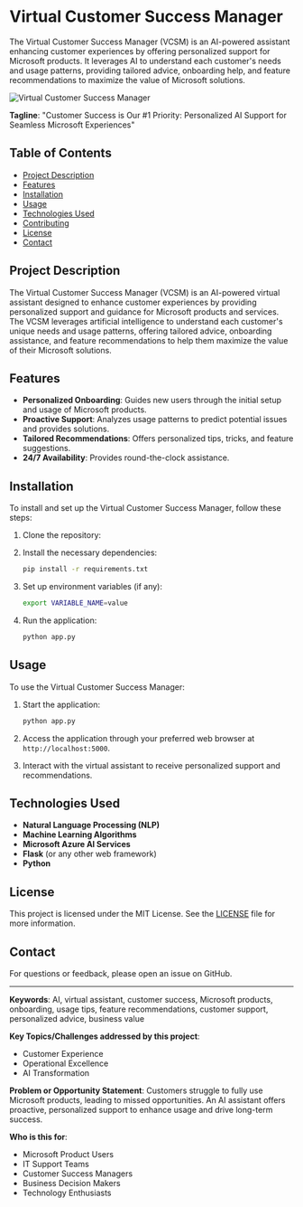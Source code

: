 # Virtual Customer Success Manager
The Virtual Customer Success Manager (VCSM) is an AI-powered assistant enhancing customer experiences by offering personalized support for Microsoft products. It leverages AI to understand each customer's needs and usage patterns, providing tailored advice, onboarding help, and feature recommendations to maximize the value of Microsoft solutions.

![Virtual Customer Success Manager](https://github.com/user-attachments/assets/73f1fd77-0260-4fa9-8b8e-e3e441256e59)

**Tagline**: "Customer Success is Our #1 Priority: Personalized AI Support for Seamless Microsoft Experiences"

## Table of Contents
- [Project Description](#project-description)
- [Features](#features)
- [Installation](#installation)
- [Usage](#usage)
- [Technologies Used](#technologies-used)
- [Contributing](#contributing)
- [License](#license)
- [Contact](#contact)

## Project Description
The Virtual Customer Success Manager (VCSM) is an AI-powered virtual assistant designed to enhance customer experiences by providing personalized support and guidance for Microsoft products and services. The VCSM leverages artificial intelligence to understand each customer's unique needs and usage patterns, offering tailored advice, onboarding assistance, and feature recommendations to help them maximize the value of their Microsoft solutions.

## Features
- **Personalized Onboarding**: Guides new users through the initial setup and usage of Microsoft products.
- **Proactive Support**: Analyzes usage patterns to predict potential issues and provides solutions.
- **Tailored Recommendations**: Offers personalized tips, tricks, and feature suggestions.
- **24/7 Availability**: Provides round-the-clock assistance.

## Installation
To install and set up the Virtual Customer Success Manager, follow these steps:

1. Clone the repository:

2. Install the necessary dependencies:
    ```bash
    pip install -r requirements.txt
    ```

3. Set up environment variables (if any):
    ```bash
    export VARIABLE_NAME=value
    ```

4. Run the application:
    ```bash
    python app.py
    ```

## Usage
To use the Virtual Customer Success Manager:

1. Start the application:
    ```bash
    python app.py
    ```
2. Access the application through your preferred web browser at `http://localhost:5000`.

3. Interact with the virtual assistant to receive personalized support and recommendations.

## Technologies Used
- **Natural Language Processing (NLP)**
- **Machine Learning Algorithms**
- **Microsoft Azure AI Services**
- **Flask** (or any other web framework)
- **Python**

## License
This project is licensed under the MIT License. See the [LICENSE](LICENSE) file for more information.

## Contact
For questions or feedback, please open an issue on GitHub.

---
**Keywords**: AI, virtual assistant, customer success, Microsoft products, onboarding, usage tips, feature recommendations, customer support, personalized advice, business value

**Key Topics/Challenges addressed by this project**:
- Customer Experience
- Operational Excellence
- AI Transformation

**Problem or Opportunity Statement**:
Customers struggle to fully use Microsoft products, leading to missed opportunities. An AI assistant offers proactive, personalized support to enhance usage and drive long-term success.

**Who is this for**:
- Microsoft Product Users
- IT Support Teams
- Customer Success Managers
- Business Decision Makers
- Technology Enthusiasts
